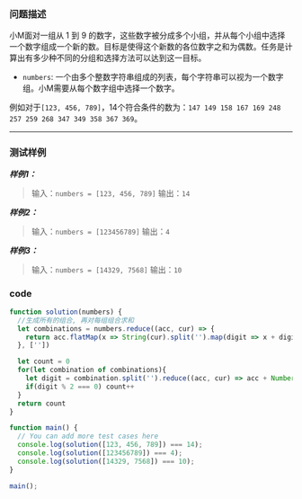 ### 问题描述

小M面对一组从 1 到 9 的数字，这些数字被分成多个小组，并从每个小组中选择一个数字组成一个新的数。目标是使得这个新数的各位数字之和为偶数。任务是计算出有多少种不同的分组和选择方法可以达到这一目标。

- `numbers`: 一个由多个整数字符串组成的列表，每个字符串可以视为一个数字组。小M需要从每个数字组中选择一个数字。

例如对于`[123, 456, 789]`，14个符合条件的数为：`147 149 158 167 169 248 257 259 268 347 349 358 367 369`。

------

### 测试样例

***样例1：***

> 输入：`numbers = [123, 456, 789]`
> 输出：`14`

***样例2：***

> 输入：`numbers = [123456789]`
> 输出：`4`

***样例3：***

> 输入：`numbers = [14329, 7568]`
> 输出：`10`

### code

```javascript
function solution(numbers) {
  //生成所有的组合, 再对每组组合求和
  let combinations = numbers.reduce((acc, cur) => {
    return acc.flatMap(x => String(cur).split('').map(digit => x + digit))
  }, [''])

  let count = 0
  for(let combination of combinations){
    let digit = combination.split('').reduce((acc, cur) => acc + Number(cur), 0)
    if(digit % 2 === 0) count++
  }
  return count
}

function main() {
  // You can add more test cases here
  console.log(solution([123, 456, 789]) === 14);
  console.log(solution([123456789]) === 4);
  console.log(solution([14329, 7568]) === 10);
}

main();
```

